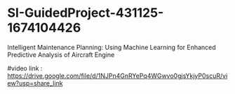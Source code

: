 # SI-GuidedProject-431125-1674104426
Intelligent Maintenance Planning: Using Machine Learning for Enhanced Predictive Analysis of Aircraft Engine

#video link : https://drive.google.com/file/d/1NJPn4GnRYePq4WGwvo0gjsYkjyP0scuR/view?usp=share_link 
